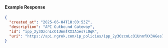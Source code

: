 <!-- Code generated for API Clients. DO NOT EDIT. -->

#### Example Response

```json
{
  "created_at": "2025-06-04T18:00:53Z",
  "description": "API Outbound Gateway",
  "id": "ipp_2y3OzcnLcO1UnmfXX3AGes7L0qK",
  "uri": "https://api.ngrok.com/ip_policies/ipp_2y3OzcnLcO1UnmfXX3AGes7L0qK"
}
```
